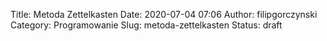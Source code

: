 Title: Metoda Zettelkasten
Date: 2020-07-04 07:06
Author: filipgorczynski
Category: Programowanie
Slug: metoda-zettelkasten
Status: draft


